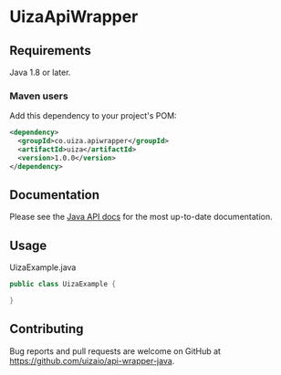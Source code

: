 # UizaApiWrapper

## Requirements

Java 1.8 or later.

### Maven users

Add this dependency to your project's POM:

```xml
<dependency>
  <groupId>co.uiza.apiwrapper</groupId>
  <artifactId>uiza</artifactId>
  <version>1.0.0</version>
</dependency>
```

## Documentation

Please see the [Java API docs](https://docs.uiza.io/) for the most up-to-date documentation.

## Usage

UizaExample.java

```java
public class UizaExample {

}
```

## Contributing

Bug reports and pull requests are welcome on GitHub at https://github.com/uizaio/api-wrapper-java.

